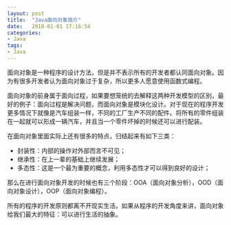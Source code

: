 ```yaml
---
layout: post
title:  "Java面向对象简介"
date:   2018-01-01 17:16:54
categories:
- Java
tags:
- Java
---
```





面向对象是一种程序的设计方法，但是并不表示所有的开发者都认同面向对象。因为有很多开发者认为面向对象过于复杂，所以更多人愿意使用函数式编程。





面向对象的前身属于面向过程，如果要想笼统的去解释这两种开发模型的区别，最好的例子：面向过程是解决问题，而面向对象是模块化设计。对于现在的程序开发更多情况下就像是汽车组装一样，不同的工厂生产不同的配件。将所有的零件组装在一起就可以形成一辆汽车，并且当一个零件坏掉的时候还可以进行配装。



在面向对象里面实际上还有很多的特点，归结起来有如下三类：

- 封装性：内部的操作对外部而言不可见；
- 继承性：在上一辈的基础上继续发展；
- 多态性：这是一个最为重要的概念，利用多态性才可以得到良好的设计；

那么在进行面向对象开发的时候也有三个阶段：OOA（面向对象分析），OOD（面向对象设计），OOP（面向对象编程）。

所有的程序的开发原则都离不开现实生活。如果从程序的开发角度来讲，面向对象给我们最大的特征：可以进行生活的抽象。
